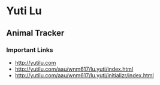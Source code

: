 # Yuti Lu

## Animal Tracker

### Important Links

- http://yutilu.com
- http://yutilu.com/aau/wnm617/lu.yuti/index.html
- http://yutilu.com/aau/wnm617/lu.yuti/initializr/index.html